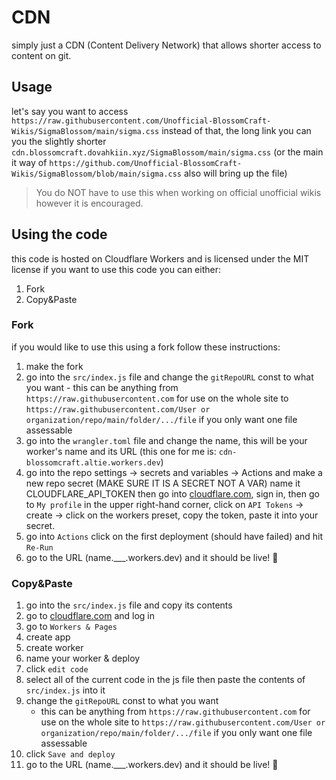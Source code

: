 # CDN
simply just a CDN (Content Delivery Network) that allows shorter access to content on git.

## Usage
let's say you want to access `https://raw.githubusercontent.com/Unofficial-BlossomCraft-Wikis/SigmaBlossom/main/sigma.css` instead of that, the long link you can you the slightly shorter `cdn.blossomcraft.dovahkiin.xyz/SigmaBlossom/main/sigma.css` (or the main it way of `https://github.com/Unofficial-BlossomCraft-Wikis/SigmaBlossom/blob/main/sigma.css` also will bring up the file)

> You do NOT have to use this when working on official unofficial wikis however it is encouraged.

## Using the code
this code is hosted on Cloudflare Workers and is licensed under the MIT license if you want to use this code you can either:
1. Fork
2. Copy&Paste

### Fork
if you would like to use this using a fork follow these instructions:
  1. make the fork
  2. go into the `src/index.js` file and change the `gitRepoURL` const to what you want
    - this can be anything from `https://raw.githubusercontent.com` for use on the whole site to `https://raw.githubusercontent.com/User or organization/repo/main/folder/.../file` if you only want one file assessable
  3. go into the `wrangler.toml` file and change the name, this will be your worker's name and its URL (this one for me is: `cdn-blossomcraft.altie.workers.dev`)
  4. go into the repo settings -> secrets and variables -> Actions and make a new repo secret (MAKE SURE IT IS A SECRET NOT A VAR) name it CLOUDFLARE_API_TOKEN then go into [cloudflare.com](https://cloudflare.com/), sign in, then go to `My profile` in the upper right-hand corner, click on `API Tokens` -> create -> click on the workers preset, copy the token, paste it into your secret.
  5. go into `Actions` click on the first deployment (should have failed) and hit  `Re-Run`
  6. go to the URL (name.___.workers.dev) and it should be live! 🥳

### Copy&Paste
1. go into the `src/index.js` file and copy its contents
2. go to [cloudflare.com](https://cloudflare.com/) and log in
3. go to `Workers & Pages`
4. create app
5. create worker
6. name your worker & deploy
7. click `edit code`
8. select all of the current code in the js file then paste the contents of `src/index.js` into it
9. change the `gitRepoURL` const to what you want
    - this can be anything from `https://raw.githubusercontent.com` for use on the whole site to `https://raw.githubusercontent.com/User or organization/repo/main/folder/.../file` if you only want one file assessable
10. click `Save and deploy`
11. go to the URL (name.___.workers.dev) and it should be live! 🥳
